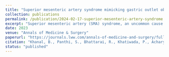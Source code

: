 ```yaml
---
title: "Superior mesenteric artery syndrome mimicking gastric outlet obstruction: a case report and a literature review"
collection: publications
permalink: /publication/2024-02-17-superior-mesenteric-artery-syndrome
excerpt: "Superior mesenteric artery (SMA) syndrome, an uncommon cause of intestinal obstruction, may present with clinical features mimicking gastric outlet obstruction."
date: 2023
venue: "Annals of Medicine & Surgery"
paperurl: "https://journals.lww.com/annals-of-medicine-and-surgery/fulltext/2023/04000/superior_mesenteric_artery_syndrome_mimicking.55.aspx"
citation: "Khanal, B., Panthi, S., Bhattarai, R., Khatiwada, P., Acharya, R., Neupane, D., Yadav, P., Sharma, A., Pokharel, L., & Basnet, U. (2023)."
status: "published"
---
```

